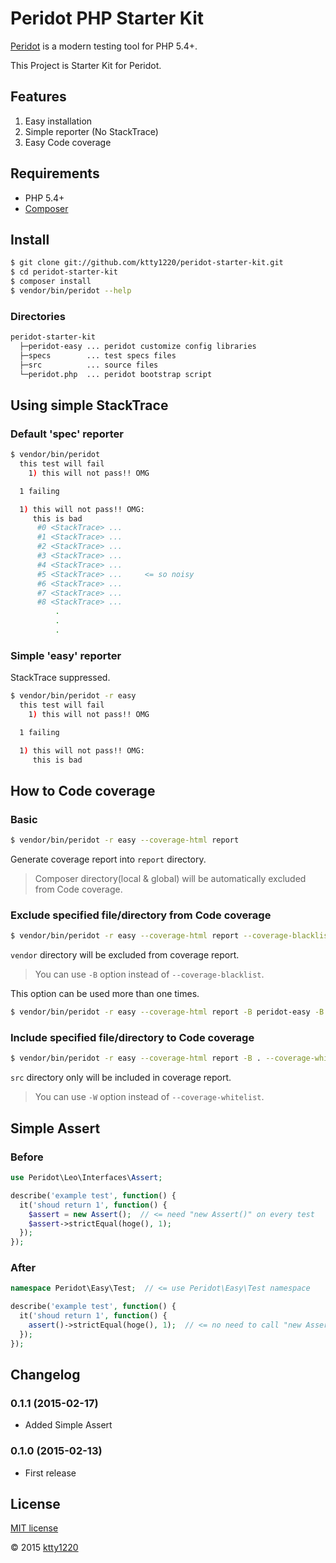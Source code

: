 # Peridot PHP Starter Kit

[Peridot](http://peridot-php.github.io/) is a modern testing tool for PHP 5.4+. 

This Project is Starter Kit for Peridot.

## Features

1. Easy installation
2. Simple reporter (No StackTrace)
3. Easy Code coverage

## Requirements

* PHP 5.4+
* [Composer](https://getcomposer.org/)

## Install

```sh
$ git clone git://github.com/ktty1220/peridot-starter-kit.git
$ cd peridot-starter-kit
$ composer install
$ vendor/bin/peridot --help
```

### Directories

```sh
peridot-starter-kit
  ├─peridot-easy ... peridot customize config libraries
  ├─specs        ... test specs files
  ├─src          ... source files
  └─peridot.php  ... peridot bootstrap script
```

## Using simple StackTrace

### Default 'spec' reporter

```sh
$ vendor/bin/peridot
  this test will fail
    1) this will not pass!! OMG

  1 failing

  1) this will not pass!! OMG:
     this is bad
      #0 <StackTrace> ...
      #1 <StackTrace> ...
      #2 <StackTrace> ...
      #3 <StackTrace> ...
      #4 <StackTrace> ...
      #5 <StackTrace> ...     <= so noisy
      #6 <StackTrace> ...
      #7 <StackTrace> ...
      #8 <StackTrace> ...
          .
          .
          .
```

### Simple 'easy' reporter

StackTrace suppressed.

```sh
$ vendor/bin/peridot -r easy
  this test will fail
    1) this will not pass!! OMG

  1 failing

  1) this will not pass!! OMG:
     this is bad
```

## How to Code coverage

### Basic

```sh
$ vendor/bin/peridot -r easy --coverage-html report
```

Generate coverage report into `report` directory.

> Composer directory(local & global) will be automatically excluded from Code coverage.

### Exclude specified file/directory from Code coverage

```sh
$ vendor/bin/peridot -r easy --coverage-html report --coverage-blacklist peridot-easy
```

`vendor` directory will be excluded from coverage report.

> You can use `-B` option instead of `--coverage-blacklist`.

This option can be used more than one times.

```sh
$ vendor/bin/peridot -r easy --coverage-html report -B peridot-easy -B peridot.php -B foo -B bar.php
```

### Include specified file/directory to Code coverage

```sh
$ vendor/bin/peridot -r easy --coverage-html report -B . --coverage-whitelist src
```

`src` directory only will be included in coverage report.

> You can use `-W` option instead of `--coverage-whitelist`.

## Simple Assert

### Before

```php
use Peridot\Leo\Interfaces\Assert;

describe('example test', function() {
  it('shoud return 1', function() {
    $assert = new Assert();  // <= need "new Assert()" on every test
    $assert->strictEqual(hoge(), 1);
  });
});
```

### After

```php
namespace Peridot\Easy\Test;  // <= use Peridot\Easy\Test namespace

describe('example test', function() {
  it('shoud return 1', function() {
    assert()->strictEqual(hoge(), 1);  // <= no need to call "new Assert()"
  });
});
```

## Changelog

### 0.1.1 (2015-02-17)

* Added Simple Assert

### 0.1.0 (2015-02-13)

* First release

## License

[MIT license](http://www.opensource.org/licenses/mit-license)

&copy; 2015 [ktty1220](mailto:ktty1220@gmail.com)
